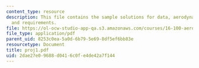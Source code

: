 ```yaml
---
content_type: resource
description: This file contains the sample solutions for data, aerodynamic models
  and requirements.
file: https://ol-ocw-studio-app-qa.s3.amazonaws.com/courses/16-100-aerodynamics-fall-2005/2dae27e09688d0416c0fe4de42a7f144_proj1.pdf
file_type: application/pdf
parent_uid: 8253c0ea-5a0d-6b79-5e69-8df5ef6bb83e
resourcetype: Document
title: proj1.pdf
uid: 2dae27e0-9688-d041-6c0f-e4de42a7f144
---
```

